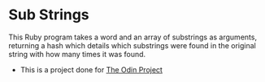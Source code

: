 # Sub Strings
This Ruby program takes a word and an array of substrings as arguments, returning a hash which details which substrings were found in the original string with how many times it was found.
- This is a project done for [The Odin Project](https://www.theodinproject.com/lessons/ruby-sub-strings)